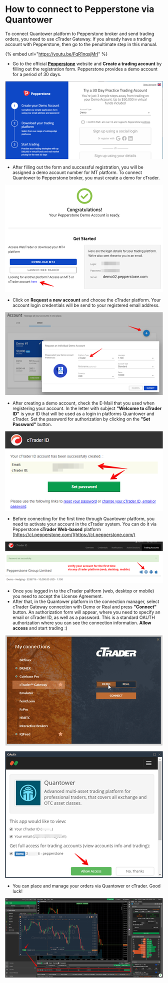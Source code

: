 # How to connect to Pepperstone via Quantower

To connect Quantower platform to Pepperstone broker and send trading orders, you need to use cTrader Gateway. If you already have a trading account with Pepperstone, then go to the penultimate step in this manual.

{% embed url="https://youtu.be/FqR1nqsjMrI" %}

* Go to the official [**Pepperstone**](https://pepperstone.com) website and **Create a trading account** by filling out the registration form. Pepperstone provides a demo account for a period of 30 days.

![](../../.gitbook/assets/pepperstone-demo-account.png)

* After filling out the form and successful registration, you will be assigned a demo account number for MT platform. To connect Quantower to Pepperstone broker, you must create a demo for cTrader.

![](../../.gitbook/assets/pepperstone-secure-client-google-chrome-2019-08-15-16.42.43.png)

* Click on **Request a new account** and choose the cTrader platform. Your account login credentials will be send to your registered email address.

![](../../.gitbook/assets/request-demo-pepperstone.png)

* After creating a demo account, check the E-Mail that you used when registering your account. In the letter with subject **"Welcome to cTrader ID"** is your ID that will be used as a login in platforms Quantower and cTrader. Set the password for authorization by clicking on the **"Set Password"** button.

![](../../.gitbook/assets/set-password.png)

* Before connecting for the first time through Quantower platform, you need to activate your account in the cTrader system. You can do it via Pepperstone **cTrader Web-based** platform [https://ct.pepperstone.com/](https://ct.pepperstone.com/)

![](../../.gitbook/assets/trading-accounts-_-ctrader-id.png)

* Once you logged in to the cTrader paltform \(web, desktop or mobile\) you need to accept the License Agreement.
* After that, in the Quantower platform in the connection manager, select cTrader Gateway connection with Demo or Real and press **"Connect"** button. An authorization form will appear, where you need to specify an email or cTrader ID, as well as a password. This is a standard OAUTH authorization where you can see the connection information. **Allow access** and start trading :\)

![](../../.gitbook/assets/ctrader-connection.gif)

![](../../.gitbook/assets/oauth-pepperstone.png)

* You can place and manage your orders via Quantower or cTrader. Good luck!

![](../../.gitbook/assets/chart-on-ctrader-an-quantower.png)

